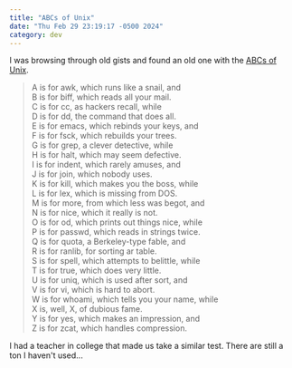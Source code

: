 ```yaml
---
title: "ABCs of Unix"
date: "Thu Feb 29 23:19:17 -0500 2024"
category: dev
---
```


I was browsing through old gists and found an old one with the [ABCs of
Unix][1].

> A is for awk, which runs like a snail, and  
> B is for biff, which reads all your mail.  
> C is for cc, as hackers recall, while  
> D is for dd, the command that does all.  
> E is for emacs, which rebinds your keys, and  
> F is for fsck, which rebuilds your trees.  
> G is for grep, a clever detective, while  
> H is for halt, which may seem defective.  
> I is for indent, which rarely amuses, and  
> J is for join, which nobody uses.  
> K is for kill, which makes you the boss, while  
> L is for lex, which is missing from DOS.  
> M is for more, from which less was begot, and  
> N is for nice, which it really is not.  
> O is for od, which prints out things nice, while  
> P is for passwd, which reads in strings twice.  
> Q is for quota, a Berkeley-type fable, and  
> R is for ranlib, for sorting ar table.  
> S is for spell, which attempts to belittle, while  
> T is for true, which does very little.  
> U is for uniq, which is used after sort, and  
> V is for vi, which is hard to abort.  
> W is for whoami, which tells you your name, while  
> X is, well, X, of dubious fame.  
> Y is for yes, which makes an impression, and  
> Z is for zcat, which handles compression.

I had a teacher in college that made us take a similar test. There are still a
ton I haven't used...

[1]: https://gist.github.com/itspriddle/920612
